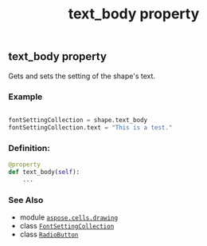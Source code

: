 ﻿---
title: text_body property
second_title: Aspose.Cells for Python via .NET API References
description: 
type: docs
weight: 980
url: /aspose.cells.drawing/radiobutton/text_body/
is_root: false
---

## text_body property


Gets and sets the setting of the shape's text.

### Example 


```python

fontSettingCollection = shape.text_body
fontSettingCollection.text = "This is a test."

```
### Definition:
```python
@property
def text_body(self):
    ...
```

### See Also
* module [`aspose.cells.drawing`](../../)
* class [`FontSettingCollection`](/cells/python-net/aspose.cells.drawing.texts/fontsettingcollection)
* class [`RadioButton`](/cells/python-net/aspose.cells.drawing/radiobutton)
